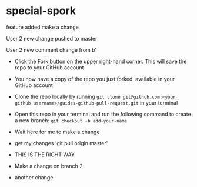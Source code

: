 # special-spork
feature added make a change

User 2 new change pushed to master

User 2 new comment
change from b1
- Click the Fork button on the upper right-hand corner. This will save the repo to your GitHub account

- You now have a copy of the repo you just forked, available in your GitHub account

- Clone the repo locally by running `git clone git@github.com:<your github username>/guides-github-pull-request.git` in your terminal

- Open this repo in your terminal and run the following command to create a new branch: `git checkout -b add-your-name`

* Wait here for me to make a change 

- get my changes 'git pull origin master'

- THIS IS THE RIGHT WAY

- Make a change on branch 2

- another change
